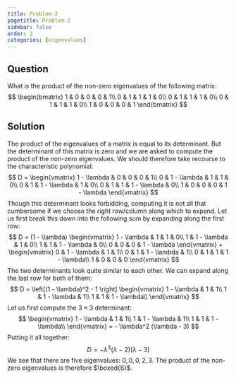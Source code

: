 ```yaml
---
title: Problem-2
pagetitle: Problem-2
sidebar: false
order: 2
categories: [eigenvalues]
---
```


## Question

What is the product of the non-zero eigenvalues of the following matrix:
$$
\begin{bmatrix}
1 & 0 & 0 & 0 & 1\\
0 & 1 & 1 & 1 & 0\\
0 & 1 & 1 & 1 & 0\\
0 & 1 & 1 & 1 & 0\\
1 & 0 & 0 & 0 & 1
\end{bmatrix}
$$

## Solution


The product of the eigenvalues of a matrix is equal to its determinant. But the determinant of this matrix is zero and we are asked to compute the product of the non-zero eigenvalues. We should therefore take recourse to the characteristic polynomial:
$$
D = \begin{vmatrix}
1 - \lambda & 0 & 0 & 0 & 1\\
0 & 1 - \lambda & 1 & 1 & 0\\
0 & 1 & 1 - \lambda & 1 & 0\\
0 & 1 & 1 & 1 - \lambda & 0\\
1 & 0 & 0 & 0 & 1 - \lambda
\end{vmatrix}
$$
Though this determinant looks forbidding, computing it is not all that cumbersome if we choose the right row/column along which to expand. Let us first break this down into the following sum by expanding along the first row:
$$
D = (1 - \lambda) \begin{vmatrix}
1 - \lambda & 1 & 1 & 0\\
1 & 1 - \lambda & 1 & 0\\
1 & 1 & 1 - \lambda & 0\\
0 & 0 & 0 & 1 - \lambda
\end{vmatrix} + \begin{vmatrix}
0 & 1 - \lambda & 1 & 1\\
0 & 1 & 1 - \lambda & 1\\
0 & 1 & 1 & 1 - \lambda\\
1 & 0 & 0 & 0
\end{vmatrix}
$$
The two determinants look quite similar to each other. We can expand along the last row for both of them:
$$
D = \left[(1 - \lambda)^2 - 1 \right] \begin{vmatrix}
1 - \lambda & 1 & 1\\
1 & 1 - \lambda & 1\\
1 & 1 & 1 - \lambda\\
\end{vmatrix}
$$
Let us first compute the $3 \times 3$ determinant:
$$
\begin{vmatrix}
1 - \lambda & 1 & 1\\
1 & 1 - \lambda & 1\\
1 & 1 & 1 - \lambda\\
\end{vmatrix} = - \lambda^2 (\lambda - 3)
$$
Putting it all together:
$$
D = -\lambda^3(\lambda - 2)(\lambda - 3)
$$
We see that there are five eigenvalues: $0, 0, 0, 2, 3$. The product of the non-zero eigenvalues is therefore $\boxed{6}$.

